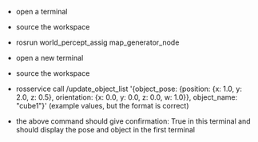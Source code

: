 - open a terminal
- source the workspace
- rosrun world_percept_assig map_generator_node

- open a new terminal
- source the workspace 
- rosservice call /update_object_list '{object_pose: {position: {x: 1.0, y: 2.0, z: 0.5}, orientation: {x: 0.0, y: 0.0, z: 0.0, w: 1.0}}, object_name: "cube1"}' (example values, but the format is correct)
- the above command should give confirmation: True in this terminal and should display the pose and object in the first terminal